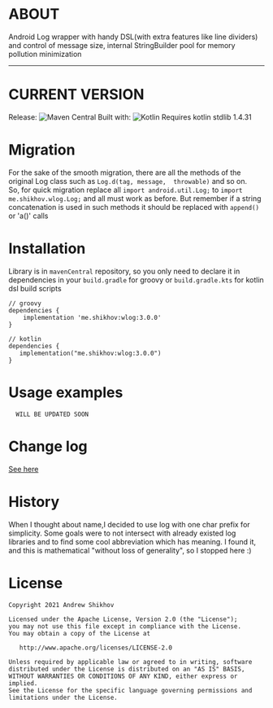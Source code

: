 # ABOUT
Android Log wrapper with handy DSL(with extra features like line dividers) and control of message size, internal StringBuilder pool for memory pollution minimization 
_________________
# CURRENT VERSION
Release: ![Maven Central](https://img.shields.io/maven-central/v/me.shikhov/wlog)
Built with: ![Kotlin](https://img.shields.io/badge/kotlin-1.4.31-blue)
Requires kotlin stdlib 1.4.31
 
# Migration
For the sake of the smooth migration, there are all the methods of the original Log class such as 
`Log.d(tag, message,  throwable)` and so on.<br> So, for quick migration replace all `import android.util.Log;` to `import me.shikhov.wlog.Log;` and all must work as before.
But remember if a string concatenation is used in such methods it should be replaced with `append()` or 'a()' calls

# Installation
Library is in `mavenCentral` repository, so you only need to declare it in dependencies in your `build.gradle` for groovy or `build.gradle.kts` for kotlin dsl build scripts
```
// groovy
dependencies {
    implementation 'me.shikhov:wlog:3.0.0'
}

// kotlin
dependencies {
   implementation("me.shikhov:wlog:3.0.0")
}
```

# Usage examples
```
  WILL BE UPDATED SOON
```

# Change log
[See here](./changelog.md)

# History
When I thought about name,I decided to use log with one char prefix for simplicity.
Some goals were to not intersect with already existed log libraries and to find some cool abbreviation which has meaning.
I found it, and this is mathematical "without loss of generality", so I stopped here :)

# License

    Copyright 2021 Andrew Shikhov

    Licensed under the Apache License, Version 2.0 (the "License");
    you may not use this file except in compliance with the License.
    You may obtain a copy of the License at

       http://www.apache.org/licenses/LICENSE-2.0

    Unless required by applicable law or agreed to in writing, software
    distributed under the License is distributed on an "AS IS" BASIS,
    WITHOUT WARRANTIES OR CONDITIONS OF ANY KIND, either express or implied.
    See the License for the specific language governing permissions and
    limitations under the License.
